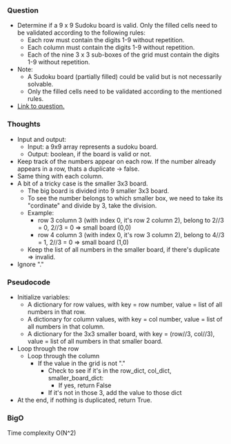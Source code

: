### Question
- Determine if a 9 x 9 Sudoku board is valid. Only the filled cells need to be validated according to the following rules:
    - Each row must contain the digits 1-9 without repetition.
    - Each column must contain the digits 1-9 without repetition.
    - Each of the nine 3 x 3 sub-boxes of the grid must contain the digits 1-9 without repetition.
- Note:
    - A Sudoku board (partially filled) could be valid but is not necessarily solvable.
    - Only the filled cells need to be validated according to the mentioned rules.
- [Link to question.](https://leetcode.com/problems/valid-sudoku/description/)

### Thoughts
- Input and output:
    - Input: a 9x9 array represents a sudoku board.
    - Output: boolean, if the board is valid or not.
- Keep track of the numbers appear on each row. If the number already appears in a row, thats a duplicate -> false.
- Same thing with each column.
- A bit of a tricky case is the smaller 3x3 board.
    - The big board is divided into 9 smaller 3x3 board. 
    - To see the number belongs to which smaller box, we need to take its "cordinate" and divide by 3, take the division.
    - Example: 
        - row 3 column 3 (with index 0, it's row 2 column 2), belong to 2//3 = 0, 2//3 = 0 => small board (0,0)
        - row 4 column 3 (with index 0, it's row 3 column 2), belong to 4//3 = 1, 2//3 = 0 => small board (1,0)
    - Keep the list of all numbers in the smaller board, if there's duplicate => invalid.
- Ignore "."

### Pseudocode
- Initialize variables:
    - A dictionary for row values, with key = row number, value = list of all numbers in that row.
    - A dictionary for column values, with key = col number, value = list of all numbers in that column.
    - A dictionary for the 3x3 smaller board, with key = (row//3, col//3),  value = list of all numbers in that smaller board.
- Loop through the row
    - Loop through the column
        - If the value in the grid is not "."
            - Check to see if it's in the row_dict, col_dict, smaller_board_dict:
                - If yes, return False
            - If it's not in those 3, add the value to those dict
- At the end, if nothing is duplicated, return True.

### BigO
Time complexity O(N^2)

